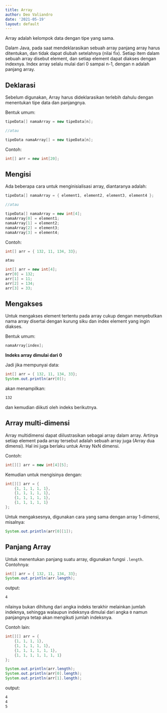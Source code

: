 ```yaml
---
title: Array
author: Deo Valiandro
date: '2021-05-19'
layout: default
---
```


Array adalah kelompok data dengan tipe yang sama.

Dalam Java, pada saat mendeklarasikan sebuah array panjang array harus
ditentukan, dan tidak dapat diubah setelahnya (nilai fix). Setiap item dalam
sebuah array disebut element, dan setiap element dapat diakses dengan indexnya.
Index array selalu mulai dari 0 sampai n-1, dengan n adalah panjang array.

## Deklarasi
Sebelum digunakan, Array harus dideklarasikan terlebih dahulu dengan
menentukan tipe data dan panjangnya.

Bentuk umum:

```java
tipeData[] namaArray = new tipeData[n];

//atau

tipeData namaArray[] = new tipeData[n];
```

Contoh:

```java
int[] arr = new int[20];
```

## Mengisi

Ada beberapa cara untuk menginisialisasi array, diantaranya adalah:

```java
tipeData[] namaArray = { element1, element2, element3, element4 };

//atau

tipeData[] namaArray = new int[4];
namaArray[0] = element1;
namaArray[1] = element2;
namaArray[2] = element3;
namaArray[3] = element4;
```

Contoh:

```java
int[] arr = { 132, 11, 134, 33};

atau

int[] arr = new int[4];
arr[0] = 132;
arr[1] = 11;
arr[2] = 134;
arr[3] = 33;
```

## Mengakses

Untuk mengakses element tertentu pada array cukup dengan menyebutkan nama array
disertai dengan kurung siku dan index element yang ingin diakses.

Bentuk umum:

```java
namaArray[index];
```

**Indeks array dimulai dari 0**

Jadi jika mempunyai data:

```java
int[] arr = { 132, 11, 134, 33};
System.out.println(arr[0]);
```

akan menampilkan:

```bash
132
```

dan kemudian diikuti oleh indeks berikutnya.

## Array multi-dimensi

Array multidimensi dapat diilustrasikan sebagai array dalam array. Artinya
setiap element pada array tersebut adalah sebuah array juga (Array dua dimensi).
Hal ini juga berlaku untuk Array NxN dimensi. 

Contoh:

```java
int[][] arr = new int[4][5];
```

Kemudian untuk mengisinya dengan:

```java
int[][] arr = {
    {1, 1, 1, 1, 1},
    {1, 1, 1, 1, 1},
    {1, 1, 1, 1, 1},
    {1, 1, 1, 1, 1}
};
```

Untuk mengaksesnya, digunakan cara yang sama dengan array 1-dimensi, misalnya:

```java
System.out.println(arr[0][1]);
```

## Panjang Array

Untuk menentukan panjang suatu array, digunakan fungsi `.length`.
Contohnya:

```java
int[] arr = { 132, 11, 134, 33};
System.out.println(arr.length);
```

output:
```bash
4
```

nilainya bukan dihitung dari angka indeks terakhir melainkan jumlah indeknya,
sehingga walaupun indeksnya dimulai dari angka `0` namun panjangnya tetap akan
mengikuti jumlah indeksnya.

Contoh lain:

```java
int[][] arr = {
    {1, 1, 1, 1},
    {1, 1, 1, 1, 1},
    {1, 1, 1, 1, 1, 1},
    {1, 1, 1, 1, 1, 1, 1}
};

System.out.println(arr.length);
System.out.println(arr[0].length);
System.out.println(arr[1].length);
```

output:
```bash
4
4
5
```
